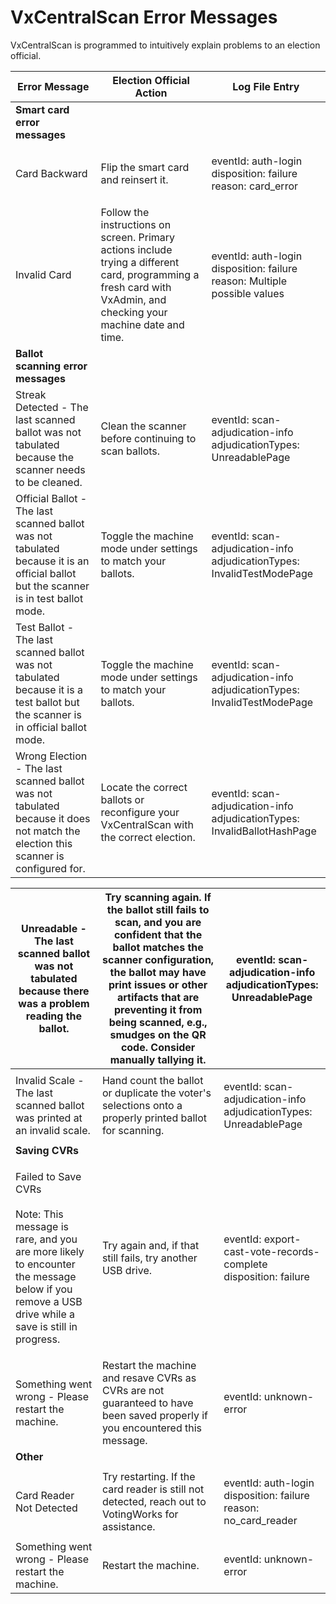 # VxCentralScan Error Messages

VxCentralScan is programmed to intuitively explain problems to an election official.

| Error Message                                                                                                                        | Election Official Action                                                                                                                                            | Log File Entry                                                                         |
| ------------------------------------------------------------------------------------------------------------------------------------ | ------------------------------------------------------------------------------------------------------------------------------------------------------------------- | -------------------------------------------------------------------------------------- |
| **Smart card error messages**                                                                                                        |                                                                                                                                                                     |                                                                                        |
| Card Backward                                                                                                                        | Flip the smart card and reinsert it.                                                                                                                                | <p>eventId: auth-login<br>disposition: failure<br>reason: card_error</p>               |
| Invalid Card                                                                                                                         | Follow the instructions on screen. Primary actions include trying a different card, programming a fresh card with VxAdmin, and checking your machine date and time. | <p>eventId: auth-login<br>disposition: failure<br>reason: Multiple possible values</p> |
| **Ballot scanning error messages**                                                                                                   |                                                                                                                                                                     |                                                                                        |
| Streak Detected - The last scanned ballot was not tabulated because the scanner needs to be cleaned.                                 | Clean the scanner before continuing to scan ballots.                                                                                                                | <p>eventId: scan-adjudication-info<br>adjudicationTypes: UnreadablePage</p>            |
| Official Ballot - The last scanned ballot was not tabulated because it is an official ballot but the scanner is in test ballot mode. | Toggle the machine mode under settings to match your ballots.                                                                                                       | <p>eventId: scan-adjudication-info<br>adjudicationTypes: InvalidTestModePage</p>       |
| Test Ballot - The last scanned ballot was not tabulated because it is a test ballot but the scanner is in official ballot mode.      | Toggle the machine mode under settings to match your ballots.                                                                                                       | <p>eventId: scan-adjudication-info<br>adjudicationTypes: InvalidTestModePage</p>       |
| Wrong Election - The last scanned ballot was not tabulated because it does not match the election this scanner is configured for.    | Locate the correct ballots or reconfigure your VxCentralScan with the correct election.                                                                             | <p>eventId: scan-adjudication-info<br>adjudicationTypes: InvalidBallotHashPage</p>     |

| Unreadable - The last scanned ballot was not tabulated because there was a problem reading the ballot.                                                                            | Try scanning again. If the ballot still fails to scan, and you are confident that the ballot matches the scanner configuration, the ballot may have print issues or other artifacts that are preventing it from being scanned, e.g., smudges on the QR code. Consider manually tallying it. | <p>eventId: scan-adjudication-info<br>adjudicationTypes: UnreadablePage</p>  |
| --------------------------------------------------------------------------------------------------------------------------------------------------------------------------------- | ------------------------------------------------------------------------------------------------------------------------------------------------------------------------------------------------------------------------------------------------------------------------------------------- | ---------------------------------------------------------------------------- |
| Invalid Scale - The last scanned ballot was printed at an invalid scale.                                                                                                          | Hand count the ballot or duplicate the voter's selections onto a properly printed ballot for scanning.                                                                                                                                                                                      | <p>eventId: scan-adjudication-info<br>adjudicationTypes: UnreadablePage</p>  |
| **Saving CVRs**                                                                                                                                                                   |                                                                                                                                                                                                                                                                                             |                                                                              |
| <p>Failed to Save CVRs<br><br>Note: This message is rare, and you are more likely to encounter the message below if you remove a USB drive while a save is still in progress.</p> | Try again and, if that still fails, try another USB drive.                                                                                                                                                                                                                                  | <p>eventId: export-cast-vote-records-complete<br>disposition: failure</p>    |
| Something went wrong - Please restart the machine.                                                                                                                                | Restart the machine and resave CVRs as CVRs are not guaranteed to have been saved properly if you encountered this message.                                                                                                                                                                 | eventId: unknown-error                                                       |
| **Other**                                                                                                                                                                         |                                                                                                                                                                                                                                                                                             |                                                                              |
| Card Reader Not Detected                                                                                                                                                          | Try restarting. If the card reader is still not detected, reach out to VotingWorks for assistance.                                                                                                                                                                                          | <p>eventId: auth-login<br>disposition: failure<br>reason: no_card_reader</p> |
| Something went wrong - Please restart the machine.                                                                                                                                | Restart the machine.                                                                                                                                                                                                                                                                        | eventId: unknown-error                                                       |

